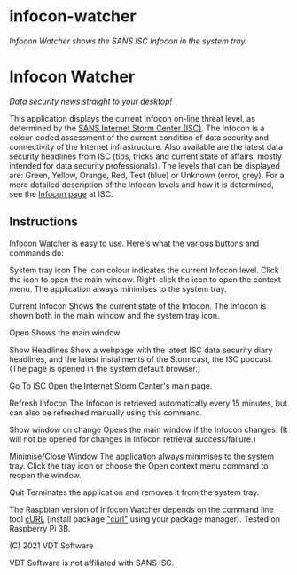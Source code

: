 # infocon-watcher
_Infocon Watcher shows the SANS ISC Infocon in the system tray._

Infocon Watcher
===============

_Data security news straight to your desktop!_

This application displays the current Infocon on-line threat level, as determined by the [SANS Internet Storm Center (ISC)](https://isc.sans.edu/). The Infocon is a colour-coded assessment of the current condition of data security and connectivity of the Internet infrastructure. Also available are the latest data security headlines from ISC (tips, tricks and current state of affairs, mostly intended for data security professionals).
The levels that can be displayed are: Green, Yellow, Orange, Red, Test (blue) or Unknown (error, grey). For a more detailed description of the Infocon levels and how it is determined, see the [Infocon page](https://isc.sans.edu/infocon.html) at ISC.



Instructions
------------
Infocon Watcher is easy to use. Here's what the various buttons and commands do:

System tray icon
The icon colour indicates the current Infocon level. Click the icon to open the main window. Right-click the icon to open the context menu. The application always minimises to the system tray.

Current Infocon
Shows the current state of the Infocon. The Infocon is shown both in the main window and the system tray icon.

Open
Shows the main window

Show Headlines
Show a webpage with the latest ISC data security diary headlines, and the latest installments of the Stormcast, the ISC podcast. (The page is opened in the system default browser.)

Go To ISC
Open the Internet Storm Center's main page.

Refresh Infocon
The Infocon is retrieved automatically every 15 minutes, but can also be refreshed manually using this command.

Show window on change
Opens the main window if the Infocon changes. (It will not be opened for changes in Infocon retrieval success/failure.)

Minimise/Close Window
The application always minimises to the system tray. Click the tray icon or choose the Open context menu command to reopen the window.

Quit
Terminates the application and removes it from the system tray.

The Raspbian version of Infocon Watcher depends on the command line tool [cURL](https://curl.haxx.se/) (install package ["curl"](http://mirrordirector.raspbian.org/raspbian/pool/main/c/curl/) using your package manager). Tested on Raspberry Pi 3B.

(C) 2021 VDT Software

VDT Software is not affiliated with SANS ISC.
